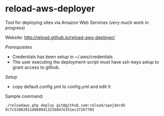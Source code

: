 reload-aws-deployer
===================

Tool for deploying sites via Amazon Web Services (very much work in progress)

Website: http://reload.github.io/reload-aws-deployer/

*Prerequisites*
 * Credentials has been setup in ~/.aws/credentials
 * The user executing the deployment-script must have ssh-keys setup to grant
   access to github.

*Setup*
 * copy default.config.yml to config.yml and edit it

Sample command:
```
./reloadaws.php deploy git@github.com:reload/spejderdk 9c7c51082011d96094132168d7e351ec37267705
```
